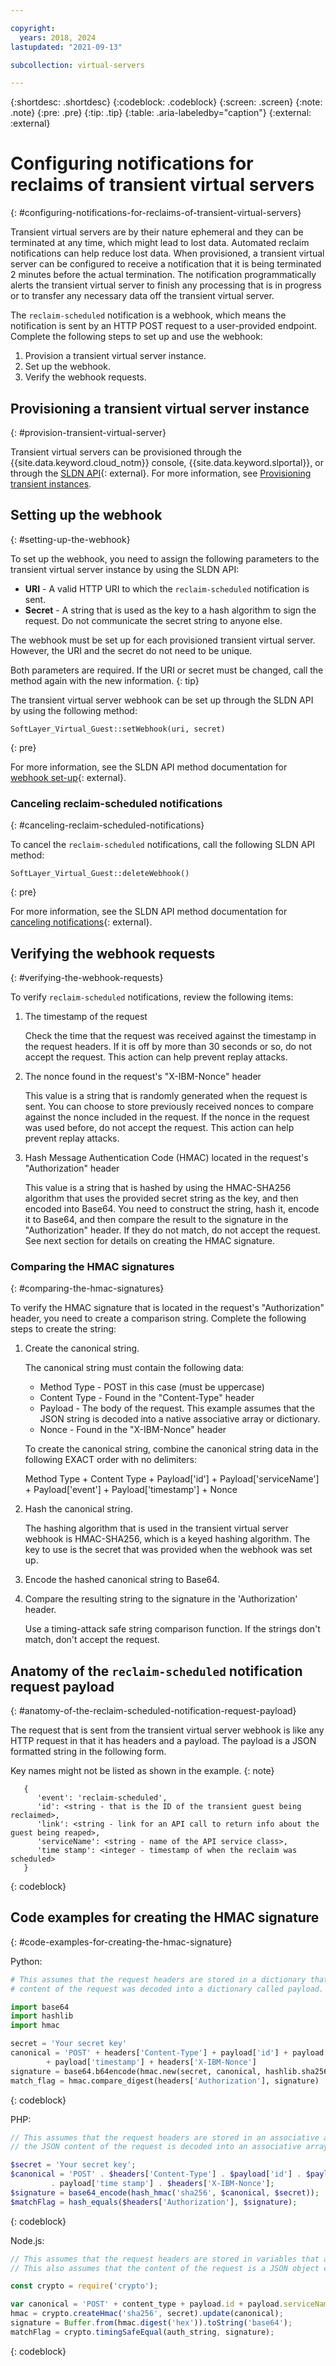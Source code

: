 ```yaml
---

copyright:
  years: 2018, 2024
lastupdated: "2021-09-13"

subcollection: virtual-servers

---
```


{:shortdesc: .shortdesc}
{:codeblock: .codeblock}
{:screen: .screen}
{:note: .note}
{:pre: .pre}
{:tip: .tip}
{:table: .aria-labeledby="caption"}
{:external: :external}

# Configuring notifications for reclaims of transient virtual servers
{: #configuring-notifications-for-reclaims-of-transient-virtual-servers}

Transient virtual servers are by their nature ephemeral and they can be terminated at any time, which might lead to lost data. Automated reclaim notifications can help reduce lost data. When provisioned, a transient virtual server can be configured to receive a notification that it is being terminated 2 minutes before the actual termination. The notification programmatically alerts the transient virtual server to finish any processing that is in progress or to transfer any necessary data off the transient virtual server.

The `reclaim-scheduled` notification is a webhook, which means the notification is sent by an HTTP POST request to a user-provided endpoint. Complete the following steps to set up and use the webhook:

1. Provision a transient virtual server instance.
2. Set up the webhook.
3. Verify the webhook requests.

## Provisioning a transient virtual server instance
{: #provision-transient-virtual-server}

Transient virtual servers can be provisioned through the {{site.data.keyword.cloud_notm}} console, {{site.data.keyword.slportal}}, or through the [SLDN API](http://sldn.softlayer.com){: external}. For more information, see [Provisioning transient instances](/docs/virtual-servers?topic=virtual-servers-ordering-vs-transient#ordering-vs-transient).

## Setting up the webhook
{: #setting-up-the-webhook}

To set up the webhook, you need to assign the following parameters to the transient virtual server instance by using the SLDN API:

* **URI** - A valid HTTP URI to which the `reclaim-scheduled` notification is sent.
* **Secret** - A string that is used as the key to a hash algorithm to sign the request. Do not communicate the secret string to anyone else.

The webhook must be set up for each provisioned transient virtual server. However, the URI and the secret do not need to be unique.

Both parameters are required. If the URI or secret must be changed, call the method again with the new information.
{: tip}

The transient virtual server webhook can be set up through the SLDN API by using the following method:

   ```text
   SoftLayer_Virtual_Guest::setWebhook(uri, secret)
   ```
   {: pre}

For more information, see the SLDN API method documentation for [webhook set-up](http://sldn.softlayer.com/reference/services/SoftLayer_Virtual_Guest/setTransientWebhook/){: external}.

### Canceling reclaim-scheduled notifications
{: #canceling-reclaim-scheduled-notifications}

To cancel the `reclaim-scheduled` notifications, call the following SLDN API method:

   ```text
   SoftLayer_Virtual_Guest::deleteWebhook()
   ```
   {: pre}

For more information, see the SLDN API method documentation for [canceling notifications](http://sldn.softlayer.com/reference/services/SoftLayer_Virtual_Guest/deleteTransientWebhook/){: external}.

## Verifying the webhook requests
{: #verifying-the-webhook-requests}

To verify `reclaim-scheduled` notifications, review the following items:

1. The timestamp of the request

    Check the time that the request was received against the timestamp in the request headers. If it is off by more than 30 seconds or so, do not accept the request. This action can help prevent replay attacks.

2. The nonce found in the request's "X-IBM-Nonce" header

    This value is a string that is randomly generated when the request is sent. You can choose to store previously received nonces to compare against the nonce included in the request. If the nonce in the request was used before, do not accept the request. This action can help prevent replay attacks.

3. Hash Message Authentication Code (HMAC) located in the request's "Authorization" header

    This value is a string that is hashed by using the HMAC-SHA256 algorithm that uses the provided secret string as the key, and then encoded into Base64. You need to construct the string, hash it, encode it to Base64, and then compare the result to the signature in the "Authorization" header. If they do not match, do not accept the request. See next section for details on creating the HMAC signature.

### Comparing the HMAC signatures
{: #comparing-the-hmac-signatures}

To verify the HMAC signature that is located in the request's "Authorization" header, you need to create a comparison string. Complete the following steps to create the string:

1. Create the canonical string.

   The canonical string must contain the following data:
   * Method Type - POST in this case (must be uppercase)
   * Content Type - Found in the "Content-Type" header
   * Payload - The body of the request. This example assumes that the JSON string is decoded into a native associative array or dictionary.  
   * Nonce - Found in the "X-IBM-Nonce" header

   To create the canonical string, combine the canonical string data in the following EXACT order with no delimiters:

   Method Type + Content Type + Payload['id'] + Payload['serviceName'] + Payload['event'] + Payload['timestamp'] + Nonce

2. Hash the canonical string.

   The hashing algorithm that is used in the transient virtual server webhook is HMAC-SHA256, which is a keyed hashing algorithm. The key to use is the secret that was provided when the webhook was set up.

3. Encode the hashed canonical string to Base64.

4. Compare the resulting string to the signature in the 'Authorization' header.  

   Use a timing-attack safe string comparison function. If the strings don't match, don't accept the request.

## Anatomy of the `reclaim-scheduled` notification request payload
{: #anatomy-of-the-reclaim-scheduled-notification-request-payload}

The request that is sent from the transient virtual server webhook is like any HTTP request in that it has headers and a payload. The payload is a JSON formatted string in the following form.

Key names might not be listed as shown in the example.
{: note}

```text
   {
      'event': 'reclaim-scheduled',
      'id': <string - that is the ID of the transient guest being reclaimed>,
      'link': <string - link for an API call to return info about the guest being reaped>,
      'serviceName': <string - name of the API service class>,
      'time stamp': <integer - timestamp of when the reclaim was scheduled>
   }
```
{: codeblock}
		


## Code examples for creating the HMAC signature
{: #code-examples-for-creating-the-hmac-signature}

Python:

```python
# This assumes that the request headers are stored in a dictionary that are called headers and that the JSON
# content of the request was decoded into a dictionary called payload.

import base64
import hashlib
import hmac

secret = 'Your secret key'
canonical = 'POST' + headers['Content-Type'] + payload['id'] + payload['serviceName'] + payload['event'] \
	    + payload['timestamp'] + headers['X-IBM-Nonce']
signature = base64.b64encode(hmac.new(secret, canonical, hashlib.sha256).hexdigest())
match_flag = hmac.compare_digest(headers['Authorization'], signature)
```
{: codeblock}

PHP:

```php
// This assumes that the request headers are stored in an associative array called $headers and that
// the JSON content of the request is decoded into an associative array called $payload.

$secret = 'Your secret key';
$canonical = 'POST' . $headers['Content-Type'] . $payload['id'] . $payload['serviceName'] . $payload['event']
	     . payload['time stamp'] . $headers['X-IBM-Nonce'];
$signature = base64_encode(hash_hmac('sha256', $canonical, $secret));
$matchFlag = hash_equals($headers['Authorization'], $signature);
```
{: codeblock}

Node.js:

```js
// This assumes that the request headers are stored in variables that are named content_type, nonce, and auth_string.
// This also assumes that the content of the request is a JSON object called payload.

const crypto = require('crypto');

var canonical = 'POST' + content_type + payload.id + payload.serviceName + payload.event + payload.timestamp + nonce;
hmac = crypto.createHmac('sha256', secret).update(canonical);
signature = Buffer.from(hmac.digest('hex')).toString('base64');
matchFlag = crypto.timingSafeEqual(auth_string, signature);
```
{: codeblock}
